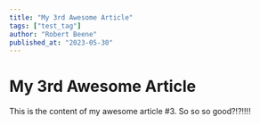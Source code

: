 ```yaml
---
title: "My 3rd Awesome Article"
tags: ["test_tag"]
author: "Robert Beene"
published_at: "2023-05-30"
---
```


# My 3rd Awesome Article

This is the content of my awesome article #3. So so so good?!?!!!!

